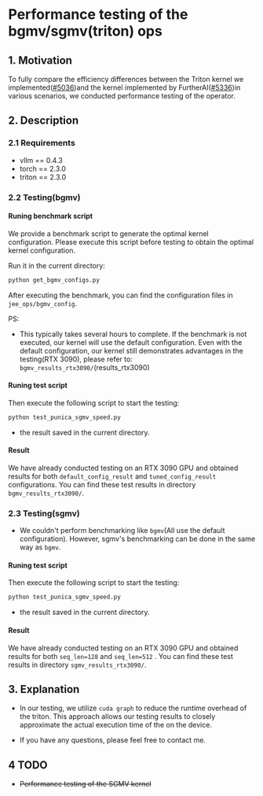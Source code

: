 # Performance testing of the bgmv/sgmv(triton) ops

## 1. Motivation

To fully compare the efficiency differences between the Triton kernel we implemented([#5036](https://github.com/vllm-project/vllm/pull/5036))and the kernel implemented by FurtherAI([#5336](https://github.com/vllm-project/vllm/pull/5356))in various scenarios, we conducted performance testing of the operator.





## 2. Description

### 2.1 Requirements

- vllm == 0.4.3
- torch == 2.3.0
- triton == 2.3.0

### 2.2 Testing(bgmv)

#### Runing benchmark script
We provide a benchmark script to generate the optimal kernel configuration. Please execute this script before testing to obtain the optimal kernel configuration.

Run it in the current directory:

```bash
python get_bgmv_configs.py
```


After executing the benchmark, you can find the configuration files in `jee_ops/bgmv_config`.


PS:

- This typically takes several hours to complete. If the benchmark is not executed, our kernel will use the default configuration. Even with the default configuration, our kernel still demonstrates advantages in the testing(RTX 3090), please refer to: `bgmv_results_rtx3090/`(results_rtx3090)



#### Runing test script

Then execute the following script to start the testing:

```bash
python test_punica_sgmv_speed.py
```
- the result saved in the  current directory.


####  Result

We have already conducted testing on an RTX 3090 GPU and obtained results for both `default_config_result` and `tuned_config_result` configurations. You can find these test results in directory `bgmv_results_rtx3090/`.


### 2.3 Testing(sgmv)
- We couldn't perform benchmarking like `bgmv`(All use the default configuration). However, sgmv's benchmarking can be done in the same way as `bgmv`. 
#### Runing test script

Then execute the following script to start the testing:

```bash
python test_punica_sgmv_speed.py
```
- the result saved in the  current directory.


####  Result

We have already conducted testing on an RTX 3090 GPU and obtained results for both `seq_len=128` and `seq_len=512` . You can find these test results in directory `sgmv_results_rtx3090/`.

## 3. Explanation

- In our testing, we utilize `cuda graph` to  reduce the runtime overhead of the triton. This approach allows our testing results to closely approximate the actual execution time of the  on the device.

- If you have any questions, please feel free to contact me.

## 4 TODO 

-  ~~Performance testing of the SGMV kernel~~

